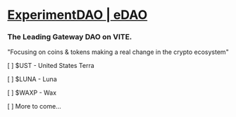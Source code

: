 # [ExperimentDAO | eDAO](dao.thomiz.dev)

### The Leading Gateway DAO on VITE.

"Focusing on coins & tokens making a real change in the crypto ecosystem"

[ ] $UST - United States Terra

[ ] $LUNA - Luna

[ ] $WAXP - Wax

[ ] More to come...
